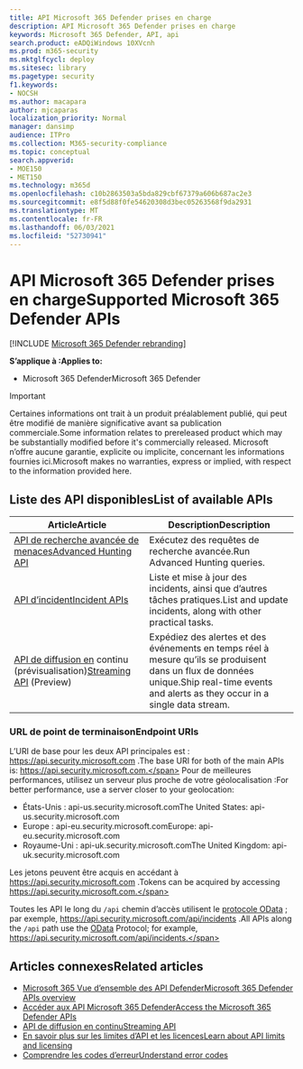 ```yaml
---
title: API Microsoft 365 Defender prises en charge
description: API Microsoft 365 Defender prises en charge
keywords: Microsoft 365 Defender, API, api
search.product: eADQiWindows 10XVcnh
ms.prod: m365-security
ms.mktglfcycl: deploy
ms.sitesec: library
ms.pagetype: security
f1.keywords:
- NOCSH
ms.author: macapara
author: mjcaparas
localization_priority: Normal
manager: dansimp
audience: ITPro
ms.collection: M365-security-compliance
ms.topic: conceptual
search.appverid:
- MOE150
- MET150
ms.technology: m365d
ms.openlocfilehash: c10b2863503a5bda829cbf67379a606b687ac2e3
ms.sourcegitcommit: e8f5d88f0fe54620308d3bec05263568f9da2931
ms.translationtype: MT
ms.contentlocale: fr-FR
ms.lasthandoff: 06/03/2021
ms.locfileid: "52730941"
---
```

# <a name="supported-microsoft-365-defender-apis"></a><span data-ttu-id="26eb0-104">API Microsoft 365 Defender prises en charge</span><span class="sxs-lookup"><span data-stu-id="26eb0-104">Supported Microsoft 365 Defender APIs</span></span> 

[!INCLUDE [Microsoft 365 Defender rebranding](../includes/microsoft-defender.md)]

<span data-ttu-id="26eb0-105">**S’applique à :**</span><span class="sxs-lookup"><span data-stu-id="26eb0-105">**Applies to:**</span></span>
- <span data-ttu-id="26eb0-106">Microsoft 365 Defender</span><span class="sxs-lookup"><span data-stu-id="26eb0-106">Microsoft 365 Defender</span></span>

> [!IMPORTANT]
> <span data-ttu-id="26eb0-107">Certaines informations ont trait à un produit préalablement publié, qui peut être modifié de manière significative avant sa publication commerciale.</span><span class="sxs-lookup"><span data-stu-id="26eb0-107">Some information relates to prereleased product which may be substantially modified before it's commercially released.</span></span> <span data-ttu-id="26eb0-108">Microsoft n’offre aucune garantie, explicite ou implicite, concernant les informations fournies ici.</span><span class="sxs-lookup"><span data-stu-id="26eb0-108">Microsoft makes no warranties, express or implied, with respect to the information provided here.</span></span>

## <a name="list-of-available-apis"></a><span data-ttu-id="26eb0-109">Liste des API disponibles</span><span class="sxs-lookup"><span data-stu-id="26eb0-109">List of available APIs</span></span>

<span data-ttu-id="26eb0-110">Article</span><span class="sxs-lookup"><span data-stu-id="26eb0-110">Article</span></span> | <span data-ttu-id="26eb0-111">Description</span><span class="sxs-lookup"><span data-stu-id="26eb0-111">Description</span></span>
-|-
[<span data-ttu-id="26eb0-112">API de recherche avancée de menaces</span><span class="sxs-lookup"><span data-stu-id="26eb0-112">Advanced Hunting API</span></span>](api-advanced-hunting.md) | <span data-ttu-id="26eb0-113">Exécutez des requêtes de recherche avancée.</span><span class="sxs-lookup"><span data-stu-id="26eb0-113">Run Advanced Hunting queries.</span></span>
[<span data-ttu-id="26eb0-114">API d’incident</span><span class="sxs-lookup"><span data-stu-id="26eb0-114">Incident APIs</span></span>](api-incident.md) | <span data-ttu-id="26eb0-115">Liste et mise à jour des incidents, ainsi que d’autres tâches pratiques.</span><span class="sxs-lookup"><span data-stu-id="26eb0-115">List and update incidents, along with other practical tasks.</span></span>
<span data-ttu-id="26eb0-116">[API de diffusion en](../defender-endpoint/raw-data-export.md) continu (prévisualisation)</span><span class="sxs-lookup"><span data-stu-id="26eb0-116">[Streaming API](../defender-endpoint/raw-data-export.md) (Preview)</span></span> | <span data-ttu-id="26eb0-117">Expédiez des alertes et des événements en temps réel à mesure qu’ils se produisent dans un flux de données unique.</span><span class="sxs-lookup"><span data-stu-id="26eb0-117">Ship real-time events and alerts as they occur in a single data stream.</span></span>

### <a name="endpoint-uris"></a><span data-ttu-id="26eb0-118">URL de point de terminaison</span><span class="sxs-lookup"><span data-stu-id="26eb0-118">Endpoint URIs</span></span>

<span data-ttu-id="26eb0-119">L’URI de base pour les deux API principales est : https://api.security.microsoft.com .</span><span class="sxs-lookup"><span data-stu-id="26eb0-119">The base URI for both of the main APIs is: https://api.security.microsoft.com.</span></span> <span data-ttu-id="26eb0-120">Pour de meilleures performances, utilisez un serveur plus proche de votre géolocalisation :</span><span class="sxs-lookup"><span data-stu-id="26eb0-120">For better performance, use a server closer to your geolocation:</span></span>

- <span data-ttu-id="26eb0-121">États-Unis : api-us.security.microsoft.com</span><span class="sxs-lookup"><span data-stu-id="26eb0-121">The United States: api-us.security.microsoft.com</span></span>
- <span data-ttu-id="26eb0-122">Europe : api-eu.security.microsoft.com</span><span class="sxs-lookup"><span data-stu-id="26eb0-122">Europe: api-eu.security.microsoft.com</span></span>
- <span data-ttu-id="26eb0-123">Royaume-Uni : api-uk.security.microsoft.com</span><span class="sxs-lookup"><span data-stu-id="26eb0-123">The United Kingdom: api-uk.security.microsoft.com</span></span>

<span data-ttu-id="26eb0-124">Les jetons peuvent être acquis en accédant à https://api.security.microsoft.com .</span><span class="sxs-lookup"><span data-stu-id="26eb0-124">Tokens can be acquired by accessing https://api.security.microsoft.com.</span></span>

<span data-ttu-id="26eb0-125">Toutes les API le long du `/api` chemin d’accès utilisent le [protocole OData](/odata/overview) ; par exemple, https://api.security.microsoft.com/api/incidents .</span><span class="sxs-lookup"><span data-stu-id="26eb0-125">All APIs along the `/api` path use the [OData](/odata/overview) Protocol; for example, https://api.security.microsoft.com/api/incidents.</span></span>

## <a name="related-articles"></a><span data-ttu-id="26eb0-126">Articles connexes</span><span class="sxs-lookup"><span data-stu-id="26eb0-126">Related articles</span></span>

- [<span data-ttu-id="26eb0-127">Microsoft 365 Vue d’ensemble des API Defender</span><span class="sxs-lookup"><span data-stu-id="26eb0-127">Microsoft 365 Defender APIs overview</span></span>](api-overview.md)
- [<span data-ttu-id="26eb0-128">Accéder aux API Microsoft 365 Defender</span><span class="sxs-lookup"><span data-stu-id="26eb0-128">Access the Microsoft 365 Defender APIs</span></span>](api-access.md)
- [<span data-ttu-id="26eb0-129">API de diffusion en continu</span><span class="sxs-lookup"><span data-stu-id="26eb0-129">Streaming API</span></span>](../defender-endpoint/raw-data-export.md)
- [<span data-ttu-id="26eb0-130">En savoir plus sur les limites d’API et les licences</span><span class="sxs-lookup"><span data-stu-id="26eb0-130">Learn about API limits and licensing</span></span>](api-terms.md)
- [<span data-ttu-id="26eb0-131">Comprendre les codes d’erreur</span><span class="sxs-lookup"><span data-stu-id="26eb0-131">Understand error codes</span></span>](api-error-codes.md)
